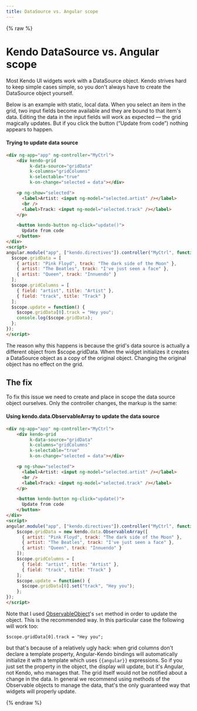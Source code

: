 ```yaml
---
title: DataSource vs. Angular scope
---
```


{% raw %}

# Kendo DataSource vs. Angular scope

Most Kendo UI widgets work with a DataSource object. Kendo strives hard to keep simple cases simple, so you don't always have to create the DataSource object yourself.

Below is an example with static, local data. When you select an item in the grid, two input fields become available and they are bound to that item's data. Editing the data in the input fields will work as expected — the grid magically updates. But if you click the button (“Update from code”) nothing appears to happen.

#### Trying to update data source
```html
<div ng-app="app" ng-controller="MyCtrl">
    <div kendo-grid
         k-data-source="gridData"
         k-columns="gridColumns"
         k-selectable="true"
         k-on-change="selected = data"></div>

    <p ng-show="selected">
      <label>Artist: <input ng-model="selected.artist" /></label>
      <br />
      <label>Track: <input ng-model="selected.track" /></label>
    </p>

    <button kendo-button ng-click="update()">
      Update from code
    </button>
</div>
<script>
angular.module("app", ["kendo.directives"]).controller("MyCtrl", function($scope) {
  $scope.gridData = [
    { artist: "Pink Floyd", track: "The dark side of the Moon" },
    { artist: "The Beatles", track: "I've just seen a face" },
    { artist: "Queen", track: "Innuendo" }
  ];
  $scope.gridColumns = [
    { field: "artist", title: "Artist" },
    { field: "track", title: "Track" }
  ];
  $scope.update = function() {
    $scope.gridData[0].track = "Hey you";
    console.log($scope.gridData);
  };
});
</script>
```
The reason why this happens is because the grid's data source is actually a different object from $scope.gridData. When the widget initializes it creates a DataSource object as a copy of the original object. Changing the original object has no effect on the grid.

## The fix

To fix this issue we need to create and place in scope the data source object ourselves. Only the controller changes, the markup is the same:

#### Using kendo.data.ObservableArray to update the data source

```html
<div ng-app="app" ng-controller="MyCtrl">
    <div kendo-grid
         k-data-source="gridData"
         k-columns="gridColumns"
         k-selectable="true"
         k-on-change="selected = data"></div>

    <p ng-show="selected">
      <label>Artist: <input ng-model="selected.artist" /></label>
      <br />
      <label>Track: <input ng-model="selected.track" /></label>
    </p>

    <button kendo-button ng-click="update()">
      Update from code
    </button>
</div>
<script>
angular.module("app", ["kendo.directives"]).controller("MyCtrl", function($scope) {
    $scope.gridData = new kendo.data.ObservableArray([
      { artist: "Pink Floyd", track: "The dark side of the Moon" },
      { artist: "The Beatles", track: "I've just seen a face" },
      { artist: "Queen", track: "Innuendo" }
    ]);
    $scope.gridColumns = [
      { field: "artist", title: "Artist" },
      { field: "track", title: "Track" }
    ];
    $scope.update = function() {
      $scope.gridData[0].set("track", "Hey you");
    };
});
</script>
```
Note that I used [ObservableObject](/api/framework/observableobject.md)'s `set` method in order to update the object. This is the recommended way. In this particular case the following will work too:

    $scope.gridData[0].track = "Hey you";

but that's because of a relatively ugly hack: when grid columns don't declare a template property, Angular-Kendo bindings will automatically initialize it with a template which uses `{{angular}}` expressions. So if you just set the property in the object, the display will update, but it's Angular, not Kendo, who manages that. The grid itself would not be notified about a change in the data. In general we recommend using methods of the Observable objects to manage the data, that's the only guaranteed way that widgets will properly update.

{% endraw %}
